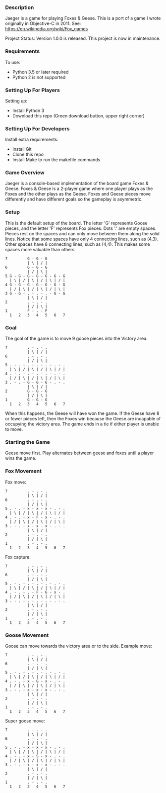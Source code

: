 ### Description ###
Jaeger is a game for playing Foxes & Geese. This is a port of a game I wrote
originally in Objective-C in 2011. See: https://en.wikipedia.org/wiki/Fox_games

Project Status: Version 1.0.0 is released. This project is now in maintenance.

### Requirements ###
To use:
* Python 3.5 or later required
* Python 2 is not supported

### Setting Up For Players ###
Setting up:
* Install Python 3
* Download this repo (Green download button, upper right corner)

### Setting Up For Developers ###
Install extra requirements:
* Install Git
* Clone this repo
* Install Make to run the makefile commands

### Game Overview ###
Jaeger is a console-based implementation of the board game Foxes & Geese. Foxes
& Geese is a 2-player game where one player plays as the Foxes and the other
plays as the Geese. Foxes and Geese pieces move differently and have different
goals so the gameplay is asymmetric. 

### Setup ###
This is the default setup of the board. The letter 'G' represents Goose pieces,
and the letter 'F'  represents Fox pieces. Dots '.' are empty spaces. Pieces
rest on the spaces and can only move between them along the solid lines. Notice
that some spaces have only 4 connecting lines, such as (4,3). Other spaces have
8 connecting lines, such as (4,4). This makes some spaces more valuable than
others.
```
7         G - G - G
          | \ | / |
6         G - G - G
          | / | \ |
5 G - G - G - G - G - G - G
  | \ | / | \ | / | \ | / |
4 G - G - G - G - G - G - G
  | / | \ | / | \ | / | \ |
3 G - G - . - . - . - G - G
          | \ | / |
2         . - . - .
          | / | \ |
1         F - . - F
  1   2   3   4   5   6   7
```

### Goal ###
The goal of the game is to move 9 goose pieces into the Victory area:
```
7         . - . - .
          | \ | / |
6         . - . - .
          | / | \ |
5 . - . - . - . - . - . - .
  | \ | / | \ | / | \ | / |
4 . - . - . - . - . - . - .
  | / | \ | / | \ | / | \ |
3 . - . - G - G - G - . - .
          | \ | / |
2         G - G - G
          | / | \ |
1         G - G - G
  1   2   3   4   5   6   7
```

When this happens, the Geese will have won the game. If the Geese have 8 or
fewer pieces left, then the Foxes win because the Geese are incapable of
occupying the victory area. The game ends in a tie if either player is unable
to move.

### Starting the Game ###
Geese move first. Play alternates between geese and foxes until a player wins
the game. 

### Fox Movement ###
Fox move:
```
7         . - . - .
          | \ | / |
6         . - . - .
          | / | \ |
5 . - . - x - x - x - . - .
  | \ | / | \ | / | \ | / |
4 . - . - x - F - x - . - .
  | / | \ | / | \ | / | \ |
3 . - . - x - x - x - . - .
          | \ | / |
2         . - . - .
          | / | \ |
1         . - . - .
  1   2   3   4   5   6   7
```

Fox capture:
```
7         . - . - .
          | \ | / |
6         . - . - .
          | / | \ |
5 . - . - . - . - . - . - .
  | \ | / | \ | / | \ | / |
4 . - . - . - F - G - x - .
  | / | \ | / | \ | / | \ |
3 . - . - . - . - . - . - .
          | \ | / |
2         . - . - .
          | / | \ |
1         . - . - .
  1   2   3   4   5   6   7
```

### Goose Movement ###
Goose can move towards the victory area or to the side. Example move:
```
7         . - . - .
          | \ | / |
6         . - . - .
          | / | \ |
5 . - . - . - . - . - . - .
  | \ | / | \ | / | \ | / |
4 . - . - x - G - x - . - .
  | / | \ | / | \ | / | \ |
3 . - . - x - x - x - . - .
          | \ | / |
2         . - . - .
          | / | \ |
1         . - . - .
  1   2   3   4   5   6   7
```

Super goose move:
```
7         . - . - .
          | \ | / |
6         . - . - .
          | / | \ |
5 . - . - x - x - x - . - .
  | \ | / | \ | / | \ | / |
4 . - . - x - S - x - . - .
  | / | \ | / | \ | / | \ |
3 . - . - x - x - x - . - .
          | \ | / |
2         . - . - .
          | / | \ |
1         . - . - .
  1   2   3   4   5   6   7
```
